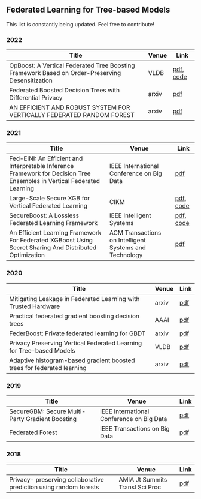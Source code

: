 ## Federated Learning for Tree-based Models
This list is constantly being updated. Feel free to contribute!

### 2022
| Title                                                                                           | Venue | Link                                                                                                                  |
|-------------------------------------------------------------------------------------------------|-------|-----------------------------------------------------------------------------------------------------------------------|
| OpBoost: A Vertical Federated Tree Boosting Framework Based on Order-Preserving Desensitization | VLDB  | [pdf](https://arxiv.org/pdf/2210.01318.pdf), [code](https://github.com/alibaba-edu/mpc4j/tree/main/mpc4j-sml-opboost) |
| Federated Boosted Decision Trees with Differential Privacy                                      | arxiv | [pdf](https://arxiv.org/pdf/2210.02910.pdf)                                                                           |
| AN EFFICIENT AND ROBUST SYSTEM FOR VERTICALLY FEDERATED RANDOM FOREST                           | arxiv | [pdf](https://arxiv.org/pdf/2201.10761.pdf)                                                                           |
 
### 2021
| Title                                                                                                                   | Venue                                                  | Link                                                                                          | 
|-------------------------------------------------------------------------------------------------------------------------|--------------------------------------------------------|-----------------------------------------------------------------------------------------------|
| Fed-EINI: An Efficient and Interpretable Inference Framework for Decision Tree Ensembles in Vertical Federated Learning | IEEE International Conference on Big Data              | [pdf](https://arxiv.org/pdf/2105.09540.pdf)                                                   |
 | Large-Scale Secure XGB for Vertical Federated Learning                                                                  | CIKM                                                   | [pdf](https://arxiv.org/pdf/2005.08479.pdf), [code](https://github.com/secretflow/secretflow) |
 | SecureBoost: A Lossless Federated Learning Framework                                                                    | IEEE Intelligent Systems                               | [pdf](https://arxiv.org/pdf/1901.08755.pdf), [code](https://github.com/FederatedAI/FATE)      |
 | An Efficient Learning Framework For Federated XGBoost Using Secret Sharing And Distributed Optimization                 | ACM Transactions on Intelligent Systems and Technology | [pdf](https://arxiv.org/pdf/2105.05717.pdf)                                                   |

### 2020 
| Title                                                                  | Venue | Link                                                |
|------------------------------------------------------------------------|-------|-----------------------------------------------------|
| Mitigating Leakage in Federated Learning with Trusted Hardware         | arxiv | [pdf](https://arxiv.org/pdf/2011.04948.pdf)         |
| Practical federated gradient boosting decision trees                   | AAAI  | [pdf](https://arxiv.org/pdf/1911.04206.pdf)         |
| FederBoost: Private federated learning for GBDT                        | arxiv | [pdf](https://arxiv.org/pdf/2011.02796.pdf)         |
| Privacy Preserving Vertical Federated Learning for Tree-based Models   | VLDB  | [pdf](http://www.vldb.org/pvldb/vol13/p2090-wu.pdf) |
| Adaptive histogram-based gradient boosted trees for federated learning | arxiv | [pdf](https://arxiv.org/pdf/2012.06670.pdf)         |

### 2019
| Title                                           | Venue                                     | Link                                        |
|-------------------------------------------------|-------------------------------------------|---------------------------------------------|
| SecureGBM: Secure Multi-Party Gradient Boosting | IEEE International Conference on Big Data | [pdf](https://arxiv.org/pdf/1911.11997.pdf) |
| Federated Forest                                | IEEE Transactions on Big Data             | [pdf](https://arxiv.org/pdf/1905.10053.pdf) |

### 2018
| Title                                                             | Venue                           | Link                                        |
|-------------------------------------------------------------------|---------------------------------|---------------------------------------------|
| Privacy- preserving collaborative prediction using random forests | AMIA Jt Summits Transl Sci Proc | [pdf](https://arxiv.org/pdf/1811.08695.pdf) |
